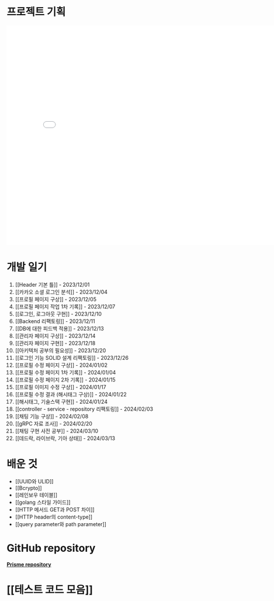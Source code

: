 # 프로젝트 기획

<embed src="/assets/프리즘A4.pdf" width="800px" height="600px" type="application/pdf">

# 개발 일기
1. [[Header 기본 틀]] - 2023/12/01
2. [[카카오 소셜 로그인 분석]] - 2023/12/04
3. [[프로필 페이지 구상]] - 2023/12/05
4. [[프로필 페이지 작업 1차 기록]] - 2023/12/07
5. [[로그인, 로그아웃 구현]] - 2023/12/10
6. [[Backend 리팩토링]] - 2023/12/11
7. [[DB에 대한 피드백 적용]] - 2023/12/13
8. [[관리자 페이지 구상]] - 2023/12/14
9. [[관리자 페이지 구현]] - 2023/12/18
10. [[아키텍처 공부의 필요성]] - 2023/12/20
11. [[로그인 기능 SOLID 설계 리팩토링]] - 2023/12/26
12. [[프로필 수정 페이지 구상]] - 2024/01/02
13. [[프로필 수정 페이지 1차 기록]] - 2024/01/04
14. [[프로필 수정 페이지 2차 기록]] - 2024/01/15
15. [[프로필 이미지 수정 구상]] - 2024/01/17
16. [[프로필 수정 결과 (해시태그 구상)]] - 2024/01/22
17. [[해시태그, 기술스택 구현]] - 2024/01/24
18. [[controller - service - repository 리팩토링]] - 2024/02/03
19. [[채팅 기능 구상]] - 2024/02/08
20. [[gRPC 자료 조사]] - 2024/02/20
21. [[채팅 구현 사전 공부]] - 2024/03/10
22. [[데드락, 라이브락, 기아 상태]] - 2024/03/13


# 배운 것
- [[UUID와 ULID]]   
- [[Bcrypto]]   
- [[레인보우 테이블]]   
- [[golang 스타일 가이드]]
- [[HTTP 메서드 GET과 POST 차이]]
- [[HTTP header의 content-type]]
- [[query parameter와 path parameter]]

# GitHub repository
<span style="font-weight: bold"><a href="https://github.com/rainbow96bear/Prism">Prisme repository</a></span>

# [[테스트 코드 모음]]

